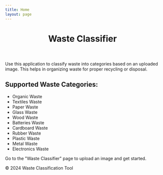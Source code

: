 ```yaml
---
title: Home
layout: page
---
```


<html lang="en">
<head>
    <meta charset="UTF-8">
    <meta name="viewport" content="width=device-width, initial-scale=1.0">
    <title>Waste Classifier</title>
</head>
<body>
    <header>
        <h1>Waste Classifier</h1>
    </header>
    <main>
        <p>
            Use this application to classify waste into categories based on an uploaded image. This helps in organizing waste for proper recycling or disposal.
        </p>
        <h2>Supported Waste Categories:</h2>
        <ul>
            <li>Organic Waste</li>
            <li>Textiles Waste</li>
            <li>Paper Waste</li>
            <li>Glass Waste</li>
            <li>Wood Waste</li>
            <li>Batteries Waste</li>
            <li>Cardboard Waste</li>
            <li>Rubber Waste</li>
            <li>Plastic Waste</li>
            <li>Metal Waste</li>
            <li>Electronics Waste</li>
        </ul>
        <p>
            Go to the "Waste Classifier" page to upload an image and get started.
        </p>
    </main>
    <footer>
        &copy; 2024 Waste Classification Tool
    </footer>
</body>
</html>
